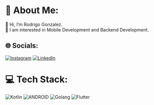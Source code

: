 

# 💫 About Me:
👋 Hi, I’m Rodrigo Gonzalez.  
👀 I am interested in Mobile Development and Backend Development.  

## 🌐 Socials:
[![Instagram](https://img.shields.io/badge/Instagram-%23E4405F.svg?logo=Instagram&logoColor=white)](https://instagram.com/rodrigo.gonzalez.0/) [![LinkedIn](https://img.shields.io/badge/LinkedIn-%230077B5.svg?logo=linkedin&logoColor=white)](https://linkedin.com/in/rodrigo-gonzalez-developer/) 

# 💻 Tech Stack:
![Kotlin](https://img.shields.io/badge/kotlin-%237F52FF.svg?style=for-the-badge&logo=kotlin&logoColor=white)  ![ANDROID](https://img.shields.io/badge/android-%2320232a.svg?style=for-the-badge&logo=android&logoColor=%a4c639)   ![Golang](https://img.shields.io/badge/go-%2300ADD8.svg?style=for-the-badge&logo=go&logoColor=white)   ![Flutter](https://img.shields.io/badge/flutter-%2302569B.svg?style=for-the-badge&logo=flutter&logoColor=white)



<!-- Proudly created with GPRM ( https://gprm.itsvg.in ) -->

